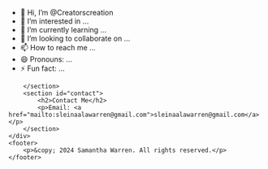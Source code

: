 - 👋 Hi, I’m @Creatorscreation
- 👀 I’m interested in ...
- 🌱 I’m currently learning ...
- 💞️ I’m looking to collaborate on ...
- 📫 How to reach me ...
- 😄 Pronouns: ...
- ⚡ Fun fact: ...

<!---
Creatorscreation/Creatorscreation is a ✨ special ✨ repository because its `README.md` (this file) appears on your GitHub profile.
You can click the Preview link to take a look at your changes.
---<!DOCTYPE html>
<html lang="en">
<head>
    <meta charset="UTF-8">
    <meta name="viewport" content="width=device-width, initial-scale=1.0">
    <title>Samantha Warren - Freelance Content Creator</title>
    <style>
        body {
            font-family: Arial, sans-serif;
            margin: 0;
            padding: 0;
            background-color: #f4f4f4;
            color: #333;
        }
        header {
            background-color: #4CAF50;
            color: white;
            padding: 1em 0;
            text-align: center;
        }
        nav {
            display: flex;
            justify-content: center;
            background-color: #333;
        }
        nav a {
            color: white;
            padding: 14px 20px;
            text-decoration: none;
            text-align: center;
        }
        nav a:hover {
            background-color: #ddd;
            color: black;
        }
        .container {
            padding: 20px;
        }
        .portfolio-item {
            background-color: white;
            padding: 20px;
            margin-bottom: 20px;
            border-radius: 8px;
            box-shadow: 0 2px 4px rgba(0,0,0,0.1);
        }
        footer {
            background-color: #333;
            color: white;
            text-align: center;
            padding: 10px 0;
            position: fixed;
            width: 100%;
            bottom: 0;
        }
    </style>
</head>
<body>
    <header>
        <h1>Samantha Warren - Freelance Content Creator</h1>
        <p>Helping small businesses succeed with quality content</p>
    </header>
    <nav>
        <a href="#about">About</a>
        <a href="#services">Services</a>
        <a href="#portfolio">Portfolio</a>
        <a href="#contact">Contact</a>
    </nav>
    <div class="container">
        <section id="about">
            <h2>About Me</h2>
            <p>Hi, I'm Samantha Leinaala Warren, a professional content creator with a passion for helping small businesses. With years of experience in writing and SEO, I provide high-quality content that engages and converts.</p>
        </section>
        <section id="services">
            <h2>My Services</h2>
            <ul>
                <li>Blog Writing</li>
                <li>Product Descriptions</li>
                <li>Service Pages</li>
                <li>SEO Optimization</li>
                <li>Social Media Content</li>
            </ul>
        </section>
        <section id="portfolio">
            <h2>Portfolio</h2>
            <div class="portfolio-item">
                <h3>Sample Blog Post</h3>
                <p>A compelling blog post on the benefits of plant-based diets.</p>
            </div>
            <div class="portfolio-item">
                <h3>Product Description</h3>
                <p>A detailed product description for a new eco-friendly cleaning product.</p>
            </div>
            <!-- Add more portfolio items as needed -->
        </section>
        <section id="contact">
            <h2>Contact Me</h2>
            <p>Email: <a href="mailto:sleinaalawarren@gmail.com">sleinaalawarren@gmail.com</a></p>
        </section>
    </div>
    <footer>
        <p>&copy; 2024 Samantha Warren. All rights reserved.</p>
    </footer>
</body>
</html>
